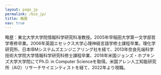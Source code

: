 ```yaml
---
layout: page_jp
permalink: /bio_jp/
title: 略歴
nav: true
---
```


略歴：東北大学大学院情報科学研究科准教授。2005年早稲田大学第一文学部哲学専修卒業。2006年英国エセックス大学心理神経言語学修士課程卒業。理化学研究所、日本IBMシステムズエンジニアリング社を経て、2013年奈良先端科学技術大学院大学情報科学研究科修士課程卒業、2018年米国ジョンズ・ホプキンズ大学大学院にてPh.D. in Computer Scienceを取得。米国アレン人工知能研究所（AI2）リサーチサイエンティストを経て、2022年より現職。

